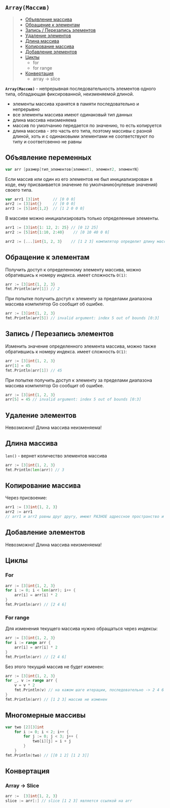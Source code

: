 ## `Array(Массив)`
> - [Объявление массива](#var-declaration)
> - [Обращение к элементам](#var-read)
> - [Запись / Перезапись элементов](#var-write)
> - [Удаление элементов](#var-delete)
> - [Длина массива](#len)
> - [Копирование массива](#copy)
> - [Добавление элементов](#add)
> - [Циклы](#cycles)
>    - for
>    - for range
> - [Конвертация](#сonversion)
>    - array -> slice

**`Array(Массив)`** - непрерывная последовательность элементов одного типа, обладающая фиксированной, неизменяемой длиной.
- элементы массива хранятся в памяти последовательно и непрерывно
- все элементы массива имеют одинаковый тип данных
- длина  массива неизменяема
- массив по  умолчанию передается по значению, то есть копируется
- длина массива - это часть его типа, поэтому массивы с разной длиной, хоть и с одинаковыми элементами не соответствуют по типу  и  соответсвенно не равны

## Объявление переменных <a name="var-declaration"></a>

```go
var arr [размер]тип_элементов{элемент1, элемент2, элементN}
```
Если массив или один из его элементов не был инициализирован в коде, ему присваивается значение по умолчанию(нулевые значения) своего типа.
```go
var arr1 [3]int      // [0 0 0]
arr2 := [3]int{}     // [0 0 0] 
arr3 := [5]int{1,2}  // [1 2 0 0 0]
```
В массиве можно инициализировать только определенные элементы. 
```go
arr1 := [3]int{1: 12, 2: 25} // [0 12 25] 
arr2 := [5]int{1:10, 2:40}    // [0 10 40 0 0]
```
```go
arr2 := [...]int{1, 2, 3}    // [1 2 3] компилятор определит длину массива на основе количества элементов
```
## Обращение к элементам <a name="var-read"></a>

Получить доступ к определенному элементу массива, можно обратившись к номеру индекса.
имеет  сложность `O(1)`:
```go
arr := [3]int{1, 2, 3}
fmt.Println(arr[1]) // 2
```
При попытке получить доступ к элементу за пределами диапазона массива компилятор Go сообщит об ошибке.
```go
arr := [3]int{1, 2, 3}
fmt.Println(arr[5]) // invalid argument: index 5 out of bounds [0:3]
```
## Запись / Перезапись элементов <a name="var-write"></a>

Изменить значение определенного элемента массива, можно также обратившись к номеру индекса.
имеет  сложность `O(1)`:
```go
arr := [3]int{1, 2, 3}
arr[1] = 45
fmt.Println(arr[1]) // 45
```
При попытке получить доступ к элементу за пределами диапазона массива компилятор Go сообщит об ошибке.
```go
arr := [3]int{1, 2, 3}
arr[5] = 45 // invalid argument: index 5 out of bounds [0:3]
```

## Удаление элементов <a name="var-delete"></a>
Невозможно! Длина массива неизменяема!  

## Длина массива <a name="len"></a>
`len()` - вернет количество элементов массива
```go
arr := [3]int{1, 2, 3}
fmt.Println(len(arr)) // 3
```

## Копирование массива <a name="copy"></a>
Через присвоение:
```go
arr1 := [3]int{1, 2, 3}
arr2 := arr1
// arr1 и arr2 равны друг другу, имеют РАЗНОЕ адрессное пространство и никак не связанны друг с другом
```

## Добавление элементов <a name="add"></a>
Невозможно! Длина массива неизменяема! 

## Циклы <a name="cycles"></a>
### For
```go
arr := [3]int{1, 2, 3}
for i := 0; i < len(arr); i++ {
    arr[i] = arr[i] * 2
}
fmt.Println(arr) // [2 4 6]
```
### For range
Для изменения текущего массива нужно обращаться через индексы:
```go
arr := [3]int{1, 2, 3}
for i := range arr {
    arr[i] = arr[i] * 2
}
fmt.Println(arr) // [2 4 6]
```
Без этого текущий массив не будет изменен:
```go 
arr := [3]int{1, 2, 3}
for _, v := range arr {
    v = v * 2
    fmt.Println(v) // на кажом шаге итерации, последовательно -> 2 4 6
}
fmt.Println(arr) // [1 2 3] массив не изменен
```

## Многомерные массивы 
```go
var two [2][3]int
    for i := 0; i < 2; i++ {
        for j := 0; j < 3; j++ {
            two[i][j] = i + j
        }
    }
fmt.Println(two) // [[0 1 2] [1 2 3]]
```

## Конвертация <a name="сonversion"></a>

### Array -> Slice
```go
arr :=  [3]int{1, 2, 3}
slice := arr[:] // slice [1 2 3] является ссылкой на arr
```
